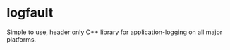 # logfault

Simple to use, header only C++ library for application-logging on all major platforms. 
